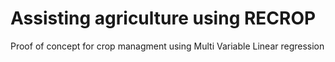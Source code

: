 # Assisting agriculture using **RECROP**
Proof of concept for crop managment using Multi Variable Linear regression
